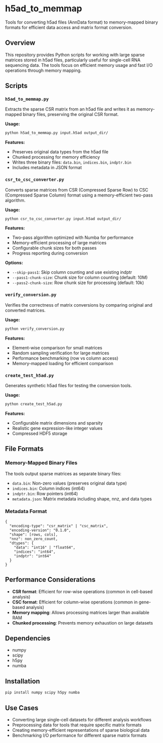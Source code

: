 # h5ad_to_memmap

Tools for converting h5ad files (AnnData format) to memory-mapped binary formats for efficient data access and matrix format conversion.

## Overview

This repository provides Python scripts for working with large sparse matrices stored in h5ad files, particularly useful for single-cell RNA sequencing data. The tools focus on efficient memory usage and fast I/O operations through memory mapping.

## Scripts

### `h5ad_to_memmap.py`

Extracts the sparse CSR matrix from an h5ad file and writes it as memory-mapped binary files, preserving the original CSR format.

**Usage:**
```bash
python h5ad_to_memmap.py input.h5ad output_dir/
```

**Features:**
- Preserves original data types from the h5ad file
- Chunked processing for memory efficiency
- Writes three binary files: `data.bin`, `indices.bin`, `indptr.bin`
- Includes metadata in JSON format

### `csr_to_csc_converter.py`

Converts sparse matrices from CSR (Compressed Sparse Row) to CSC (Compressed Sparse Column) format using a memory-efficient two-pass algorithm.

**Usage:**
```bash
python csr_to_csc_converter.py input.h5ad output_dir/
```

**Features:**
- Two-pass algorithm optimized with Numba for performance
- Memory-efficient processing of large matrices
- Configurable chunk sizes for both passes
- Progress reporting during conversion

**Options:**
- `--skip-pass1`: Skip column counting and use existing indptr
- `--pass1-chunk-size`: Chunk size for column counting (default: 10M)
- `--pass2-chunk-size`: Row chunk size for processing (default: 10k)

### `verify_conversion.py`

Verifies the correctness of matrix conversions by comparing original and converted matrices.

**Usage:**
```bash
python verify_conversion.py
```

**Features:**
- Element-wise comparison for small matrices
- Random sampling verification for large matrices
- Performance benchmarking (row vs column access)
- Memory-mapped loading for efficient comparison

### `create_test_h5ad.py`

Generates synthetic h5ad files for testing the conversion tools.

**Usage:**
```bash
python create_test_h5ad.py
```

**Features:**
- Configurable matrix dimensions and sparsity
- Realistic gene expression-like integer values
- Compressed HDF5 storage

## File Formats

### Memory-Mapped Binary Files

The tools output sparse matrices as separate binary files:

- `data.bin`: Non-zero values (preserves original data type)
- `indices.bin`: Column indices (int64)
- `indptr.bin`: Row pointers (int64)
- `metadata.json`: Matrix metadata including shape, nnz, and data types

### Metadata Format

```
{
  "encoding-type": "csr_matrix" | "csc_matrix",
  "encoding-version": "0.1.0",
  "shape": [rows, cols],
  "nnz": non_zero_count,
  "dtypes": {
    "data": "int16" | "float64",
    "indices": "int64",
    "indptr": "int64"
  }
}
```

## Performance Considerations

- **CSR format**: Efficient for row-wise operations (common in cell-based analysis)
- **CSC format**: Efficient for column-wise operations (common in gene-based analysis)
- **Memory mapping**: Allows processing matrices larger than available RAM
- **Chunked processing**: Prevents memory exhaustion on large datasets

## Dependencies

- numpy
- scipy
- h5py
- numba

## Installation

```bash
pip install numpy scipy h5py numba
```

## Use Cases

- Converting large single-cell datasets for different analysis workflows
- Preprocessing data for tools that require specific matrix formats
- Creating memory-efficient representations of sparse biological data
- Benchmarking I/O performance for different sparse matrix formats
